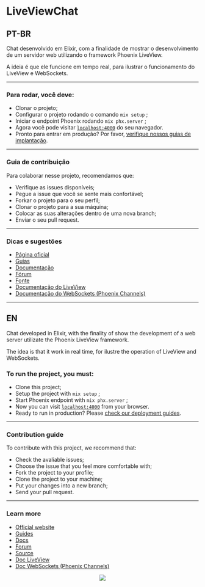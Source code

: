 # LiveViewChat

## PT-BR  

Chat desenvolvido em Elixir, com a finalidade de mostrar o desenvolvimento de um servidor web utilizando o framework Phoenix LiveView.  

A ideia é que ele funcione em tempo real, para ilustrar o funcionamento do LiveView e WebSockets.  

---

### Para rodar, você deve:

* Clonar o projeto;  
* Configurar o projeto rodando o comando `mix setup` ;  
* Iniciar o endpoint Phoenix rodando `mix phx.server` ;  
* Agora você pode visitar [`localhost:4000`](http://localhost:4000) do seu navegador.    
* Pronto para entrar em produção? Por favor, [verifique nossos guias de implantação](https://hexdocs.pm/phoenix/deployment.html).

---

### Guia de contribuição

Para colaborar nesse projeto, recomendamos que:

* Verifique as issues disponíveis;  
* Pegue a issue que você se sente mais confortável;  
* Forkar o projeto para o seu perfil;  
* Clonar o projeto para a sua máquina;  
* Colocar as suas alterações dentro de uma nova branch;  
* Enviar o seu pull request.  

---

### Dicas e sugestões

* [Página oficial](https://www.phoenixframework.org/)  
* [Guias](https://hexdocs.pm/phoenix/overview.html)  
* [Documentação](https://hexdocs.pm/phoenix)  
* [Fórum](https://elixirforum.com/c/phoenix-forum)  
* [Fonte](https://github.com/phoenixframework/phoenix)  
* [Documentação do LiveView](https://hexdocs.pm/phoenix_live_view/Phoenix.LiveView.html)   
* [Documentação do WebSockets (Phoenix Channels)](https://hexdocs.pm/phoenix/channels.html)  

---  


## EN

Chat developed in Elixir, with the finality of show the development of a web server utilizate the Phoenix LiveView framework.  

The idea is that it work in real time, for ilustre the operation of LiveView and WebSockets.  

### To run the project, you must:  

  * Clone this project;
  * Setup the project with `mix setup` ;
  * Start Phoenix endpoint with `mix phx.server` ;
  * Now you can visit [`localhost:4000`](http://localhost:4000) from your browser.  
  * Ready to run in production? Please [check our deployment guides](https://hexdocs.pm/phoenix/deployment.html).

---

### Contribution guide

To contribute with this project, we recommend that:

* Check the avaliable issues;  
* Choose the issue that you feel more comfortable with;  
* Fork the project to your profile;  
* Clone the project to your machine;  
* Put your changes into a new branch;  
* Send your pull request.  

---

### Learn more

* [Official website](https://www.phoenixframework.org/)  
* [Guides](https://hexdocs.pm/phoenix/overview.html)  
* [Docs](https://hexdocs.pm/phoenix)  
* [Forum](https://elixirforum.com/c/phoenix-forum)  
* [Source](https://github.com/phoenixframework/phoenix)  
* [Doc LiveView](https://hexdocs.pm/phoenix_live_view/Phoenix.LiveView.html)  
* [Doc WebSockets (Phoenix Channels)](https://hexdocs.pm/phoenix/channels.html)  


<p align="center">
<img src="https://media.giphy.com/media/xT1XGzXhVgWRLN1Cco/giphy.gif">
</p>

